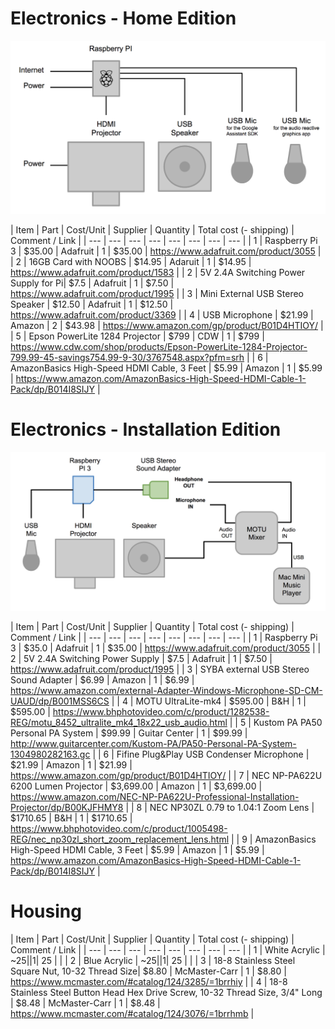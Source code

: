 # Electronics - Home Edition

<img src="./imgs/talktolight_setup_home.png" />

| Item | Part | Cost/Unit | Supplier | Quantity | Total cost (- shipping) | Comment / Link |
| --- | --- | --- | --- | --- | --- | --- | --- |
| 1 | Raspberry Pi 3 | $35.00 | Adafruit | 1 | $35.00 | https://www.adafruit.com/product/3055 |
| 2 | 16GB Card with NOOBS | $14.95 | Adaruit | 1 | $14.95 |  https://www.adafruit.com/product/1583 |
| 2 | 5V 2.4A Switching Power Supply for Pi| $7.5 | Adafruit | 1 | $7.50 | https://www.adafruit.com/product/1995 |
| 3 | Mini External USB Stereo Speaker | $12.50 | Adafruit | 1 | $12.50 |  https://www.adafruit.com/product/3369 |
| 4 | USB Microphone | $21.99 | Amazon | 2 | $43.98 | https://www.amazon.com/gp/product/B01D4HTIOY/ |
| 5 | Epson PowerLite 1284 Projector | $799 | CDW | 1 | $799 |   https://www.cdw.com/shop/products/Epson-PowerLite-1284-Projector-799.99-45-savings754.99-9-30/3767548.aspx?pfm=srh |
| 6 | AmazonBasics High-Speed HDMI Cable, 3 Feet | $5.99 | Amazon | 1 | $5.99 | https://www.amazon.com/AmazonBasics-High-Speed-HDMI-Cable-1-Pack/dp/B014I8SIJY |



# Electronics - Installation Edition

<img src="./imgs/talktolight_setup_installation.png" />

| Item | Part | Cost/Unit | Supplier | Quantity | Total cost (- shipping) | Comment / Link |
| --- | --- | --- | --- | --- | --- | --- | --- |
| 1 | Raspberry Pi 3 | $35.0 | Adafruit | 1 | $35.00 | https://www.adafruit.com/product/3055 |
| 2 | 5V 2.4A Switching Power Supply | $7.5 | Adafruit | 1 | $7.50 | https://www.adafruit.com/product/1995 |
| 3 | SYBA external USB Stereo Sound Adapter | $6.99 | Amazon | 1 | $6.99 | https://www.amazon.com/external-Adapter-Windows-Microphone-SD-CM-UAUD/dp/B001MSS6CS |
| 4 | MOTU UltraLite-mk4 | $595.00 | B&H | 1 | $595.00 |  https://www.bhphotovideo.com/c/product/1282538-REG/motu_8452_ultralite_mk4_18x22_usb_audio.html |
| 5 | Kustom PA PA50 Personal PA System | $99.99 | Guitar Center | 1 | $99.99 |  http://www.guitarcenter.com/Kustom-PA/PA50-Personal-PA-System-1304980282163.gc |
| 6 | Fifine Plug&Play USB Condenser Microphone | $21.99 | Amazon | 1 | $21.99 | https://www.amazon.com/gp/product/B01D4HTIOY/ |
| 7 | NEC NP-PA622U 6200 Lumen Projector | $3,699.00 | Amazon | 1 | $3,699.00 | https://www.amazon.com/NEC-NP-PA622U-Professional-Installation-Projector/dp/B00KJFHMY8 |
| 8 | NEC NP30ZL 0.79 to 1.04:1 Zoom Lens | $1710.65 | B&H | 1 | $1710.65 | https://www.bhphotovideo.com/c/product/1005498-REG/nec_np30zl_short_zoom_replacement_lens.html |
| 9 | AmazonBasics High-Speed HDMI Cable, 3 Feet | $5.99 | Amazon | 1 | $5.99 | https://www.amazon.com/AmazonBasics-High-Speed-HDMI-Cable-1-Pack/dp/B014I8SIJY |



# Housing

| Item | Part | Cost/Unit | Supplier | Quantity |  Total cost (- shipping)  | Comment / Link |
| --- | --- | --- | --- | --- | --- | --- | --- |
| 1 | White Acrylic | ~$25 | | 1 | ~$25 | |
| 2 | Blue Acrylic |  ~$25 | | 1 | ~$25 | |
| 3 | 18-8 Stainless Steel Square Nut, 10-32 Thread Size| $8.80 | McMaster-Carr | 1 | $8.80 | https://www.mcmaster.com/#catalog/124/3285/=1brrhiy |
| 4 | 18-8 Stainless Steel Button Head Hex Drive Screw, 10-32 Thread Size, 3/4" Long | $8.48 | McMaster-Carr | 1 | $8.48 | https://www.mcmaster.com/#catalog/124/3076/=1brrhmb |
